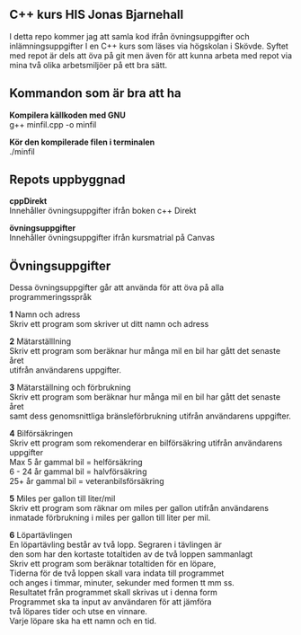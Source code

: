 C++ kurs HIS Jonas Bjarnehall
----------------------------
I detta repo kommer jag att samla kod ifrån övningsuppgifter och inlämningsuppgifter I en C++ kurs som läses via högskolan i Skövde. Syftet med repot är dels att öva på git men även för att kunna arbeta med repot via mina två olika arbetsmiljöer på ett bra sätt.

Kommandon som är bra att ha
---------------------------

**Kompilera källkoden med GNU**<br>
g++ minfil.cpp -o minfil

**Kör  den kompilerade filen i terminalen**<br>
./minfil

Repots uppbyggnad
-----------------
**cppDirekt**<br>
Innehåller övningsuppgifter ifrån boken c++ Direkt

**övningsuppgifter**<br>
Innehåller övningsuppgifter ifrån kursmatrial på Canvas

Övningsuppgifter
----------------
Dessa övningsuppgifter går att använda för att öva på alla programmeringsspråk

**1** Namn och adress<br>
Skriv ett program som skriver ut ditt namn och adress<br>

**2** Mätarställlning<br>
Skriv ett program som beräknar hur många mil en bil har gått det senaste året <br>
utifrån användarens uppgifter.

**3** Mätarställning och förbrukning<br>
Skriv ett program som beräknar hur många mil en bil har gått det senaste året <br>
samt dess genomsnittliga bränsleförbrukning utifrån användarens uppgifter.

**4** Bilförsäkringen<br>
Skriv ett program som rekomenderar en bilförsäkring utifrån användarens uppgifter <br>
Max 5 år gammal bil = helförsäkring <br>
6 - 24 år gammal bil = halvförsäkring <br>
25+ år gammal bil = veteranbilsförsäkring <br>

**5** Miles per gallon till liter/mil<br>
Skriv ett program som räknar om miles per gallon utifrån användarens <br>
inmatade förbrukning i miles per gallon till liter per mil. <br>

**6** Löpartävlingen<br>
En löpartävling består av två lopp. Segraren i tävlingen är<br>
den som har den kortaste totaltiden av de två loppen sammanlagt<br>
Skriv ett program som beräknar totaltiden för en löpare,<br>
Tiderna för de två loppen skall vara indata till programmet<br>
och anges i timmar, minuter, sekunder med formen tt mm ss.<br>
Resultatet från programmet skall skrivas ut i denna form<br>
Programmet ska ta input av användaren för att jämföra<br>
två löpares tider och utse en vinnare.<br>
Varje löpare ska ha ett namn och en tid.<br>

